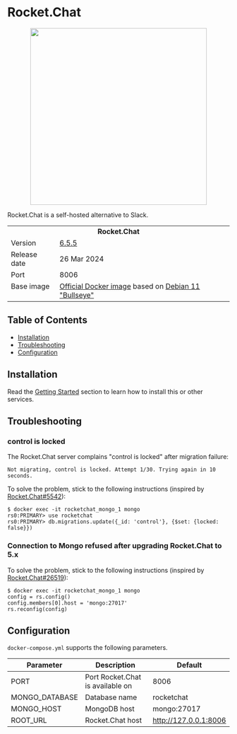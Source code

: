 # Rocket.Chat

<p align="center">
    <img src="logo.svg" width="400">
</p>

Rocket.Chat is a self-hosted alternative to Slack.

<table>
  <tr>
    <td align="center" colspan="2"><b>Rocket.Chat</b></td>
  </tr>
  <tr>
    <td>Version</td>
    <td><a href="https://github.com/RocketChat/Rocket.Chat/releases/tag/6.5.5">6.5.5</a></td>
  </tr>
  <tr>
    <td>Release date</td>
    <td>26 Mar 2024</td>
  </tr>
  <tr>
    <td>Port</td>
    <td>8006</td>
  </tr> 
  <tr>
    <td valign="top">Base image</td>
    <td><a href="https://hub.docker.com/_/node">Official Docker image</a> based on <a href="https://debian.org/releases/bullseye/">Debian 11 "Bullseye"</a></td>
  </tr>
</table>

## Table of Contents

* [Installation](#installation)
* [Troubleshooting](#troubleshooting)
* [Configuration](#configuration)

## Installation

Read the [Getting Started](https://github.com/tolstoyevsky/mmb#getting-started) section to learn how to install this or other services.

## Troubleshooting

### control is locked

The Rocket.Chat server complains "control is locked" after migration failure:

```
Not migrating, control is locked. Attempt 1/30. Trying again in 10 seconds.
```

To solve the problem, stick to the following instructions (inspired by [Rocket.Chat#5542](https://github.com/RocketChat/Rocket.Chat/issues/5542)):

```
$ docker exec -it rocketchat_mongo_1 mongo
rs0:PRIMARY> use rocketchat
rs0:PRIMARY> db.migrations.update({_id: 'control'}, {$set: {locked: false}})
```

### Connection to Mongo refused after upgrading Rocket.Chat to 5.x

To solve the problem, stick to the following instructions (inspired by [Rocket.Chat#26519](https://github.com/RocketChat/Rocket.Chat/issues/26519)):

```
$ docker exec -it rocketchat_mongo_1 mongo
config = rs.config()
config.members[0].host = 'mongo:27017'
rs.reconfig(config)
```

## Configuration

`docker-compose.yml` supports the following parameters.

| Parameter      | Description                      | Default               |
| -------------- | -------------------------------- | --------------------- |
| PORT           | Port Rocket.Chat is available on | 8006                  |
| MONGO_DATABASE | Database name                    | rocketchat            |
| MONGO_HOST     | MongoDB host                     | mongo:27017           |
| ROOT_URL       | Rocket.Chat host                 | http://127.0.0.1:8006 |
